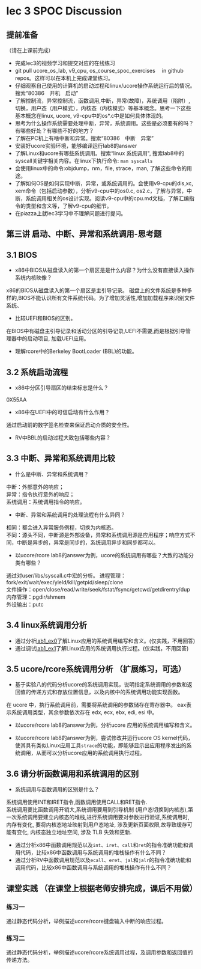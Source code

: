 # lec 3 SPOC Discussion

## **提前准备**
（请在上课前完成）


 - 完成lec3的视频学习和提交对应的在线练习
 - git pull ucore_os_lab, v9_cpu, os_course_spoc_exercises  　in github repos。这样可以在本机上完成课堂练习。
 - 仔细观察自己使用的计算机的启动过程和linux/ucore操作系统运行后的情况。搜索“80386　开机　启动”
 - 了解控制流，异常控制流，函数调用,中断，异常(故障)，系统调用（陷阱）,切换，用户态（用户模式），内核态（内核模式）等基本概念。思考一下这些基本概念在linux, ucore, v9-cpu中的os*.c中是如何具体体现的。
 - 思考为什么操作系统需要处理中断，异常，系统调用。这些是必须要有的吗？有哪些好处？有哪些不好的地方？
 - 了解在PC机上有啥中断和异常。搜索“80386　中断　异常”
 - 安装好ucore实验环境，能够编译运行lab8的answer
 - 了解Linux和ucore有哪些系统调用。搜索“linux 系统调用", 搜索lab8中的syscall关键字相关内容。在linux下执行命令: ```man syscalls```
 - 会使用linux中的命令:objdump，nm，file, strace，man, 了解这些命令的用途。
 - 了解如何OS是如何实现中断，异常，或系统调用的。会使用v9-cpu的dis,xc, xem命令（包括启动参数），分析v9-cpu中的os0.c, os2.c，了解与异常，中断，系统调用相关的os设计实现。阅读v9-cpu中的cpu.md文档，了解汇编指令的类型和含义等，了解v9-cpu的细节。
 - 在piazza上就lec3学习中不理解问题进行提问。

## 第三讲 启动、中断、异常和系统调用-思考题

## 3.1 BIOS
-  x86中BIOS从磁盘读入的第一个扇区是是什么内容？为什么没有直接读入操作系统内核映像？

x86的BIOS从磁盘读入的第一个扇区是主引导记录。
磁盘上的文件系统是多种多样的,BIOS不能认识所有文件系统代码。为了增加灵活性,增加加载程序来识别文件系统、

- 比较UEFI和BIOS的区别。

在BIOS中有磁盘主引导记录和活动分区的引导记录,UEFI不需要,而是根据引导管理器中的启动项目, 加载UEFI应用。

- 理解rcore中的Berkeley BootLoader (BBL)的功能。

## 3.2 系统启动流程

- x86中分区引导扇区的结束标志是什么？

0X55AA

- x86中在UEFI中的可信启动有什么作用？

通过启动前的数字签名检查来保证启动介质的安全性。

- RV中BBL的启动过程大致包括哪些内容？

## 3.3 中断、异常和系统调用比较
- 什么是中断、异常和系统调用？

中断：外部意外的响应；  
异常：指令执行意外的响应；  
系统调用：系统调用指令的响应。

-  中断、异常和系统调用的处理流程有什么异同？

相同：都会进入异常服务例程，切换为内核态。  
不同：源头不同，中断源是外部设备，异常和系统调用源是应用程序；响应方式不同，中断是异步的，异常是同步的，系统调用异步和同步都可以。

- 以ucore/rcore lab8的answer为例，ucore的系统调用有哪些？大致的功能分类有哪些？

通过对user/libs/syscall.c中宏的分析。
进程管理：fork/exit/wait/exec/yield/kill/getpid/sleep/clone  
文件操作：open/close/read/write/seek/fstat/fsync/getcwd/getdirentry/dup  
内存管理：pgdir/shmem  
外设输出：putc  

## 3.4 linux系统调用分析
- 通过分析[lab1_ex0](https://github.com/chyyuu/ucore_lab/blob/master/related_info/lab1/lab1-ex0.md)了解Linux应用的系统调用编写和含义。(仅实践，不用回答)
- 通过调试[lab1_ex1](https://github.com/chyyuu/ucore_lab/blob/master/related_info/lab1/lab1-ex1.md)了解Linux应用的系统调用执行过程。(仅实践，不用回答)


## 3.5 ucore/rcore系统调用分析 （扩展练习，可选）
-  基于实验八的代码分析ucore的系统调用实现，说明指定系统调用的参数和返回值的传递方式和存放位置信息，以及内核中的系统调用功能实现函数。

在 ucore 中，执行系统调用前，需要将系统调用的参数储存在寄存器中。 eax表示系统调用类型，其余参数依次存在 edx, ecx, ebx, edi, esi 中。

- 以ucore/rcore lab8的answer为例，分析ucore 应用的系统调用编写和含义。

- 以ucore/rcore lab8的answer为例，尝试修改并运行ucore OS kernel代码，使其具有类似Linux应用工具`strace`的功能，即能够显示出应用程序发出的系统调用，从而可以分析ucore应用的系统调用执行过程。

 
## 3.6 请分析函数调用和系统调用的区别
- 系统调用与函数调用的区别是什么？


系统调用使用INT和IRET指令,函数调用使用CALL和RET指令.  
系统调用要比函数调用开销大,系统调用要用到引导机制 (用户态切换到内核态),第一次系统调用要建立内核态的堆栈,进行系统调用要对参数进行验证,系统调用时, 内存有变化, 要将内核态地址映射到用户态地址, 涉及更新页面权限,故导致缓存可能有变化, 内核态独立地址空间, 涉及 TLB 失效和更新.

- 通过分析x86中函数调用规范以及`int`、`iret`、`call`和`ret`的指令准确功能和调用代码，比较x86中函数调用与系统调用的堆栈操作有什么不同？
- 通过分析RV中函数调用规范以及`ecall`、`eret`、`jal`和`jalr`的指令准确功能和调用代码，比较x86中函数调用与系统调用的堆栈操作有什么不同？


## 课堂实践 （在课堂上根据老师安排完成，课后不用做）
### 练习一
通过静态代码分析，举例描述ucore/rcore键盘输入中断的响应过程。

### 练习二
通过静态代码分析，举例描述ucore/rcore系统调用过程，及调用参数和返回值的传递方法。
